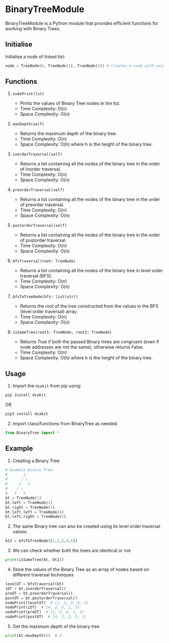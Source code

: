 # BinaryTreeModule

BinaryTreeModule is a Python module that provides efficient functions for working with Binary Trees.

## Initialise

Initialise a node of linked list:
```python
node = TreeNode(0, TreeNode(1), TreeNode(2)) # Creates a node with value 0, with 1 and 2 as left and right nodes respectively
```

## Functions

1. `nodePrint(lst)`
   - Prints the values of Binary Tree nodes in the list.
   - Time Complexity: O(n)
   - Space Complexity: O(n)

2. `maxDepth(self)`
   - Returns the maximum depth of the binary tree.
   - Time Complexity: O(n)
   - Space Complexity: O(h) where h is the height of the binary tree.

3. `inorderTraversal(self)`
   - Returns a list containing all the nodes of the binary tree in the order of inorder traversal.
   - Time Complexity: O(n)
   - Space Complexity: O(n)

4. `preorderTraversal(self)`
   - Returns a list containing all the nodes of the binary tree in the order of preorder traversal.
   - Time Complexity: O(n)
   - Space Complexity: O(n)

5. `postorderTraversal(self)`
   - Returns a list containing all the nodes of the binary tree in the order of postorder traversal.
   - Time Complexity: O(n)
   - Space Complexity: O(n)

6. `bfsTraversal(root: TreeNode)`
   - Returns a list containing all the nodes of the binary tree in level order traversal (BFS).
   - Time Complexity: O(n)
   - Space Complexity: O(n)

7. `bfsToTreeNode(bfs: list[str])`
   - Returns the root of the tree constructed from the values in the BFS (level order traversal) array.
   - Time Complexity: O(n)
   - Space Complexity: O(n)

8. `isSameTree(root1: TreeNode, root2: TreeNode)`
   - Returns True if both the passed Binary trees are congruent (even if node addresses are not the same), otherwise returns False.
   - Time Complexity: O(n)
   - Space Complexity: O(h) where h is the height of the binary tree.

## Usage

1. Import the `dsakit` from pip using:

```bash
pip install dsakit
```
OR
```bash
pip3 install dsakit
```

2. Import class/functions from BinaryTree as needed:

```python
from BinaryTree import *
```

## Example

1. Creating a Binary Tree:

```python
# Example Binary Tree
#       1
#      / \
#     2   3
#    / \
#   4   5
bt = TreeNode(1)
bt.left = TreeNode(2)
bt.right = TreeNode(3)
bt.left.left = TreeNode(4)
bt.left.right = TreeNode(5)
```

2. The same Binary tree can also be created using its level order traversal values:

```python
bt2 = bfsToTreeNode([1,2,3,4,5])
```

3. We can check whether both the trees are identical or not
```python
print(isSameTree(bt, bt2))
```

4.  Store the values of the Binary Tree as an array of nodes based on different traversal techniques

```python
levelOT = bfsTraversal(bt)
iOT = bt.inorderTraversal()
preOT = bt.preorderTraversal()
postOT = bt.postorderTraversal()
nodePrint(levelOT)  # [1, 2, 3, 4, 5]
nodePrint(iOT)  # [4, 2, 5, 1, 3]
nodePrint(preOT)  # [1, 2, 4, 5, 3]
nodePrint(postOT)  # [4, 5, 2, 3, 1]
```

5. Get the maximum depth of the binary tree
```python
print(bt.maxDepth())  # 3
```